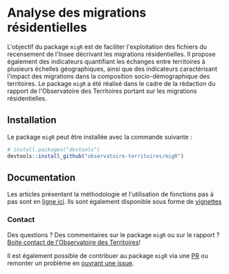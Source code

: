 
<!-- README.md is generated from README.Rmd. Please edit that file -->
Analyse des migrations résidentielles
=====================================

L'objectif du package `migR` est de faciliter l'exploitation des fichiers du recensement de l'Insee décrivant les migrations résidentielles. Il propose également des indicateurs quantifiant les échanges entre territoires à plusieurs échelles géographiques, ainsi que des indicateurs caractérisant l'impact des migrations dans la composition socio-démographique des territoires. Le package `migR` a été réalisé dans le cadre de la rédaction du rapport de l'Observatoire des Territoires portant sur les migrations résidentielles.

Installation
------------

Le package `migR` peut être installée avec la commande suivante :

``` r
# install.packages("devtools")
devtools::install_github("observatoire-territoires/migR")
```

Documentation
-------------

Les articles présentant la méthodologie et l'utilisation de fonctions pas à pas sont en [ligne ici](https://observatoire-territoires.github.io/migR/index.html). Ils sont également disponible sous forme de [vignettes](./inst/doc/)

### Contact

Des questions ? Des commentaires sur le package `migR` ou sur le rapport ? [Boite contact de l'Observatoire des Territoires](mailto:observatoire@cget.gouv.fr)!

Il est également possible de contribuer au package `migR` via une [PR](https://github.com/observatoire-territoires/migR/pulls) ou remonter un problème en [ouvrant une issue](https://github.com/observatoire-territoires/migR/issues).
